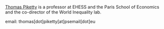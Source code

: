 [Thomas Piketty](http://piketty.pse.ens.fr/fr/) is a professor at EHESS and the Paris School of Economics and the co-director of the World Inequality lab. 

email: thomas[dot]piketty[at]psemail[dot]eu 
